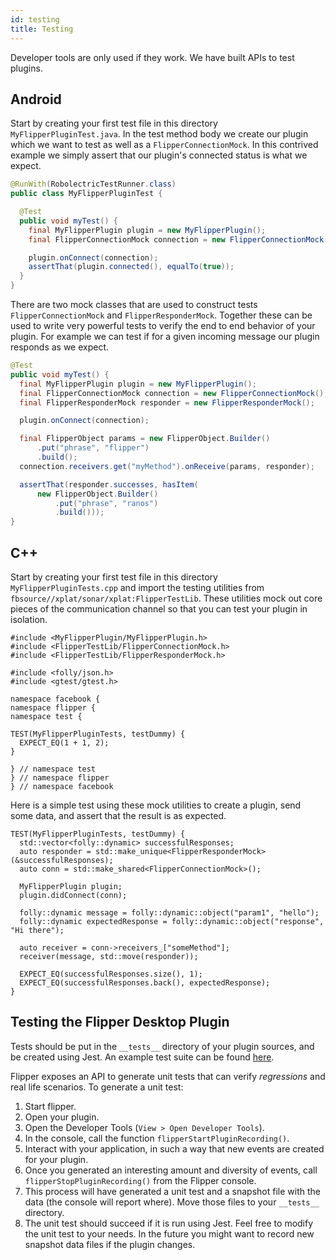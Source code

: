 ```yaml
---
id: testing
title: Testing
---
```


Developer tools are only used if they work. We have built APIs to test plugins.

## Android

Start by creating your first test file in this directory `MyFlipperPluginTest.java`. In the test method body we create our plugin which we want to test as well as a `FlipperConnectionMock`. In this contrived example we simply assert that our plugin's connected status is what we expect.

```java
@RunWith(RobolectricTestRunner.class)
public class MyFlipperPluginTest {

  @Test
  public void myTest() {
    final MyFlipperPlugin plugin = new MyFlipperPlugin();
    final FlipperConnectionMock connection = new FlipperConnectionMock();

    plugin.onConnect(connection);
    assertThat(plugin.connected(), equalTo(true));
  }
}
```

There are two mock classes that are used to construct tests `FlipperConnectionMock` and `FlipperResponderMock`. Together these can be used to write very powerful tests to verify the end to end behavior of your plugin. For example we can test if for a given incoming message our plugin responds as we expect.

```java
@Test
public void myTest() {
  final MyFlipperPlugin plugin = new MyFlipperPlugin();
  final FlipperConnectionMock connection = new FlipperConnectionMock();
  final FlipperResponderMock responder = new FlipperResponderMock();

  plugin.onConnect(connection);

  final FlipperObject params = new FlipperObject.Builder()
      .put("phrase", "flipper")
      .build();
  connection.receivers.get("myMethod").onReceive(params, responder);

  assertThat(responder.successes, hasItem(
      new FlipperObject.Builder()
          .put("phrase", "ranos")
          .build()));
}
```

## C++

Start by creating your first test file in this directory `MyFlipperPluginTests.cpp` and import the testing utilities from `fbsource//xplat/sonar/xplat:FlipperTestLib`. These utilities mock out core pieces of the communication channel so that you can test your plugin in isolation.

```
#include <MyFlipperPlugin/MyFlipperPlugin.h>
#include <FlipperTestLib/FlipperConnectionMock.h>
#include <FlipperTestLib/FlipperResponderMock.h>

#include <folly/json.h>
#include <gtest/gtest.h>

namespace facebook {
namespace flipper {
namespace test {

TEST(MyFlipperPluginTests, testDummy) {
  EXPECT_EQ(1 + 1, 2);
}

} // namespace test
} // namespace flipper
} // namespace facebook
```

Here is a simple test using these mock utilities to create a plugin, send some data, and assert that the result is as expected.

```
TEST(MyFlipperPluginTests, testDummy) {
  std::vector<folly::dynamic> successfulResponses;
  auto responder = std::make_unique<FlipperResponderMock>(&successfulResponses);
  auto conn = std::make_shared<FlipperConnectionMock>();

  MyFlipperPlugin plugin;
  plugin.didConnect(conn);

  folly::dynamic message = folly::dynamic::object("param1", "hello");
  folly::dynamic expectedResponse = folly::dynamic::object("response", "Hi there");

  auto receiver = conn->receivers_["someMethod"];
  receiver(message, std::move(responder));

  EXPECT_EQ(successfulResponses.size(), 1);
  EXPECT_EQ(successfulResponses.back(), expectedResponse);
}
```

## Testing the Flipper Desktop Plugin

Tests should be put in the `__tests__` directory of your plugin sources, and be created using Jest.
An example test suite can be found [here](https://github.com/facebook/flipper/blob/master/src/plugins/layout/__tests__/ProxyArchiveClient.node.tsx).

Flipper exposes an API to generate unit tests that can verify _regressions_ and real life scenarios.
To generate a unit test:

1. Start flipper.
2. Open your plugin.
3. Open the Developer Tools (`View > Open Developer Tools`).
4. In the console, call the function `flipperStartPluginRecording()`.
5. Interact with your application, in such a way that new events are created for your plugin.
6. Once you generated an interesting amount and diversity of events, call `flipperStopPluginRecording()` from the Flipper console.
7. This process will have generated a unit test and a snapshot file with the data (the console will report where). Move those files to your `__tests__` directory.
8. The unit test should succeed if it is run using Jest. Feel free to modify the unit test to your needs. In the future you might want to record new snapshot data files if the plugin changes.
